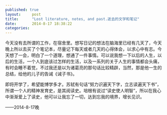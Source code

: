 ```yaml
---
published: true
layout:     post
title:      "Lost literature, notes, and past.逝去的文学和笔记"
date:       2014-8-17 18:38:22
categories:
---
```

<p>今天没有去所谓的工作，在宿舍里。想写日记的想法在脑海里已经有几天了，今天晚上所以去买了个笔记本，尽量记下每天或者几天的心得体会，以求心中有志。今天想了一会，明白了一个道理，想通了一件事情。可以说我想一下以后的人生，以后的生活，一个人到底该过怎样的生活，以及一系列的关于人生的事情都会头痛，有时会睡不着觉，不过我还是以为诸葛亮的那句话比较精辟，当然，那是他一生的总结，给他的儿子的告诫《诫子书》。</p>
<p>即将开学了，希望能博学多才。苏轼有句话“努力识遍天下字，立志读遍天下书”，所谓一个人的精神发育史，是其阅读史。培根有说过“读史使人明智”，所以在我心中渐渐爱上了读史，他可以让我忘了一切，达到忘我的境界，增长见识。</p>
                                                   ——2014-8-17晚
